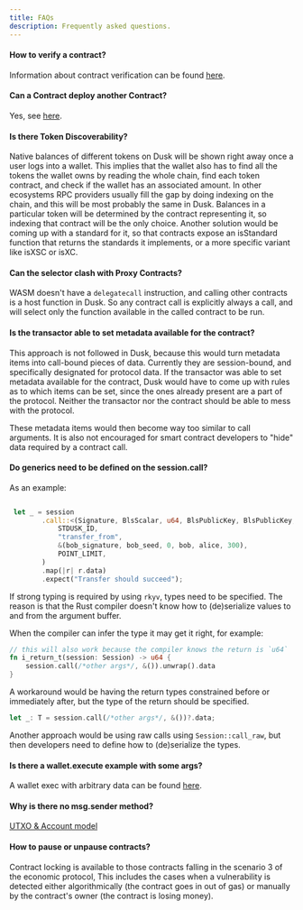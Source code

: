 ```yaml
---
title: FAQs
description: Frequently asked questions.
---
```


#### How to verify a contract?

Information about contract verification can be found [here](guides/02-compiling#how-to-verify-a-contract).

#### Can a Contract deploy another Contract?

Yes, see [here](/developer/smart-contract/guides/03-deploying#let-contracts-deploy-other-contracts).

#### Is there Token Discoverability?

Native balances of different tokens on Dusk will be shown right away once a user logs into a wallet. This implies that the wallet also has to find all the tokens the wallet owns by reading the whole chain, find each token contract, and check if the wallet has an associated amount. In other ecosystems RPC providers usually fill the gap by doing indexing on the chain, and this will be most probably the same in Dusk. Balances in a particular token will be determined by the contract representing it, so indexing that contract will be the only choice. Another solution would be coming up with a standard for it, so that contracts expose an isStandard function that returns the standards it implements, or a more specific variant like isXSC or isXC.

#### Can the selector clash with Proxy Contracts?

WASM doesn't have a `delegatecall` instruction, and calling other contracts is a host function in Dusk. So any contract call is explicitly always a call, and will select only the function available in the called contract to be run.

#### Is the transactor able to set metadata available for the contract?

This approach is not followed in Dusk, because this would turn metadata items into call-bound pieces of data. Currently they are session-bound, and specifically designated for protocol data.
If the transactor was able to set metadata available for the contract, Dusk would have to come up with rules as to which items can be set, since the ones already present are a part of the protocol. Neither the transactor nor the contract should be able to mess with the protocol.

These metadata items would then become way too similar to call arguments. It is also not encouraged for smart contract developers to "hide" data required by a contract call.

#### Do generics need to be defined on the session.call?

As an example:
```rust

 let _ = session
        .call::<(Signature, BlsScalar, u64, BlsPublicKey, BlsPublicKey, u64), ()>(
            STDUSK_ID,
            "transfer_from",
            &(bob_signature, bob_seed, 0, bob, alice, 300),
            POINT_LIMIT,
        )
        .map(|r| r.data)
        .expect("Transfer should succeed");
```

If strong typing is required by using `rkyv`, types need to be specified. The reason is that the Rust compiler doesn't know how to (de)serialize values to and from the argument buffer.

When the compiler can infer the type it may get it right, for example:
```rust
// this will also work because the compiler knows the return is `u64`
fn i_return_t(session: Session) -> u64 {
    session.call(/*other args*/, &()).unwrap().data
}
```

A workaround would be having the return types constrained before or immediately after, but the type of the return should be specified.

```rust
let _: T = session.call(/*other args*/, &())?.data;
```
Another approach would be using raw calls using `Session::call_raw`, but then developers need to define how to (de)serialize the types.

#### Is there a wallet.execute example with some args?

A wallet exec with arbitrary data can be found <a href="https://github.com/dusk-network/rusk/blob/e7d9c9a47400c394e1cd706bd5828dd67445d25c/rusk/tests/services/stake.rs#L218" target="_blank">here</a>.

#### Why is there no msg.sender method?

[UTXO & Account model](core-concepts#utxo--account-model)

#### How to pause or unpause contracts?

Contract locking is available to those contracts falling in the scenario 3 of the economic protocol, This includes the cases when a vulnerability is detected either algorithmically (the contract goes in out of gas) or manually by the contract's owner (the contract is losing money). 
